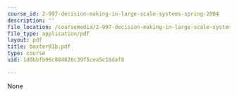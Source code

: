 ```yaml
---
course_id: 2-997-decision-making-in-large-scale-systems-spring-2004
description: ''
file_location: /coursemedia/2-997-decision-making-in-large-scale-systems-spring-2004/1d0bbfb96c884828c39f5cea5c16daf8_baxter01b.pdf
file_type: application/pdf
layout: pdf
title: baxter01b.pdf
type: course
uid: 1d0bbfb96c884828c39f5cea5c16daf8

---
```

None